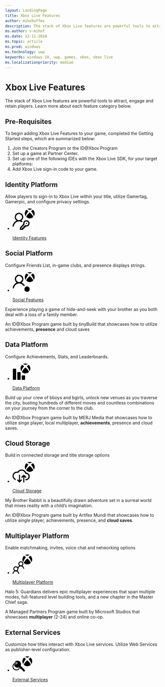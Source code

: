 ```yaml
---
layout: LandingPage
title: Xbox Live Features 
author: mikehoffms
description: The stack of Xbox Live features are powerful tools to attract, engage and retain players.
ms.author: v-mihof
ms.date: 12-11-2018
ms.topic: article
ms.prod: windows
ms.technology: uwp
keywords: windows 10, uwp, games, xbox, xbox live
ms.localizationpriority: medium
---
```


<h1>Xbox Live Features</h1>

<p>The stack of Xbox Live features are powerful tools to attract, engage and retain players. Learn more about each feature category below.</p>

<h2>Pre-Requisites</h2>

<p>To begin adding Xbox Live Features to your game, completed the Getting Started steps, which are summarized below:</p>

<ol>
    <li>Join the Creators Program or the ID@Xbox Program</li>
    <li>Set up a game at Partner Center.</li>
    <li>Set up one of the following IDEs with the Xbox Live SDK, for your target platforms:</li>
    <li>Add Xbox Live sign-in code to your game.</li>
</ol>

<h2>Identity Platform</h2>

<p>Allow players to sign-in to Xbox Live within your title, utilize Gamertag, Gamerpic, and configure privacy settings.</p>

<ul class="cardsY panelContent cols cols2">
    <li>
        <a href="/gaming/xbox-live/features/identity">
            <div class="cardSize">
                <div class="cardPadding">
                    <div class="card">
                        <div class="cardImageOuter">
                            <div class="cardImage">
                                <img src="../images/features/identityfeature.svg" alt="Identity Features" />
                            </div>
                        </div>
                        <div class="cardText">
                            <p>Identity Features</p>
                        </div>
                    </div>
                </div>
            </div>
        </a>
    </li>
</ul>

<h2>Social Platform</h2>

<p>Configure Friends List, in-game clubs, and presence displays strings.</p>

<ul class="cardsY panelContent cols cols2">
    <li>
        <a href="/gaming/xbox-live/social-platform/social-platform">
            <div class="cardSize">
                <div class="cardPadding">
                    <div class="card">
                        <div class="cardImageOuter">
                            <div class="cardImage">
                                <img src="../images/features/socialfeature.svg" alt="Social Features" />
                            </div>
                        </div>
                        <div class="cardText">
                            <p>Social Features</p>
                        </div>
                    </div>
                </div>
            </div>
        </a>
    </li>
</ul>

<p>Experience playing a game of hide-and-seek with your brother as you both deal with a loss of a family member.</p>

<p>An ID@Xbox Program game built by tinyBuild that showcases how to utilize achievements, <strong>presence</strong> and cloud saves</p>

<h2>Data Platform</h2>

<p>Configure Achievements, Stats, and Leaderboards.</p>

<ul class="cardsY panelContent cols cols2">
    <li>
        <a href="/gaming/xbox-live/data-platform/data-platform">
            <div class="cardSize">
                <div class="cardPadding">
                    <div class="card">
                        <div class="cardImageOuter">
                            <div class="cardImage">
                                <img src="../images/features/datafeature.svg" alt="Data Platform" />
                            </div>
                        </div>
                        <div class="cardText">
                            <p>Data Platform</p>
                        </div>
                    </div>
                </div>
            </div>
        </a>
    </li>
</ul>

<p>Build up your crew of bboys and bgirls, unlock new venues as you traverse the city, busting hundreds of different moves and countless combinations on your journey from the corner to the club.</p>

<p>An ID@Xbox Program game built by MERJ Media that showcases how to utilize singe player, local multiplayer, <strong>achievements</strong>, presence and cloud saves.</p>

<h2>Cloud Storage</h2>

<p>Build in connected storage and title storage options</p>

<ul class="cardsY panelContent cols cols2">
    <li>
        <a href="/gaming/xbox-live/storage-platform/storage-platform">
            <div class="cardSize">
                <div class="cardPadding">
                    <div class="card">
                        <div class="cardImageOuter">
                            <div class="cardImage">
                                <img src="../images/features/cloudfeatures.svg" alt="Cloud Storage" />
                            </div>
                        </div>
                        <div class="cardText">
                            <p>Cloud Storage</p>
                        </div>
                    </div>
                </div>
            </div>
        </a>
    </li>
</ul>

<p>My Brother Rabbit is a beautifully drawn adventure set in a surreal world that mixes reality with a child’s imagination.</p>

<p>An ID@Xbox Program game built by Artifex Mundi that showcases how to utilize single player, achievements, presence, and <strong>cloud saves</strong>.</p>

<h2>Multiplayer Platform</h2>

<p>Enable matchmaking, invites, voice chat and networking options</p>

<ul class="cardsY panelContent cols cols2">
    <li>
        <a href="/gaming/xbox-live/multiplayer/multiplayer-platform">
            <div class="cardSize">
                <div class="cardPadding">
                    <div class="card">
                        <div class="cardImageOuter">
                            <div class="cardImage">
                                <img src="../images/features/multiplayerfeature.svg" alt="Multiplayer Platform" />
                            </div>
                        </div>
                        <div class="cardText">
                            <p>Multiplayer Platform</p>
                        </div>
                    </div>
                </div>
            </div>
        </a>
    </li>
</ul>

<p>Halo 5: Guardians delivers epic multiplayer experiences that span multiple modes, full-featured level building tools, and a new chapter in the Master Chief saga.</p>

<p>A Managed Partners Program game built by Microsoft Studios that showcases <strong>multiplayer</strong> (2-24) and online co-op.</p>

<h2>External Services</h2>

<p>Customize how titles interact with Xbox Live services. Utilize Web Services as publisher-level configuration.</p>

<ul class="cardsY panelContent cols cols2">
    <li>
        <a href="/gaming/xbox-live/features/external-services/external-services">
            <div class="cardSize">
                <div class="cardPadding">
                    <div class="card">
                        <div class="cardImageOuter">
                            <div class="cardImage">
                                <img src="../images/features/externalservicesfeature.svg" alt="External Services" />
                            </div>
                        </div>
                        <div class="cardText">
                            <p>External Services</p>
                        </div>
                    </div>
                </div>
            </div>
        </a>
    </li>
</ul>
